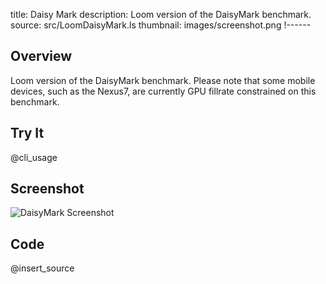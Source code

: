 title: Daisy Mark
description: Loom version of the DaisyMark benchmark.
source: src/LoomDaisyMark.ls
thumbnail: images/screenshot.png
!------

## Overview
Loom version of the DaisyMark benchmark.  Please note that some mobile devices, such as the Nexus7, are currently GPU fillrate constrained on this benchmark.

## Try It
@cli_usage

## Screenshot
![DaisyMark Screenshot](images/screenshot.png)

## Code
@insert_source
